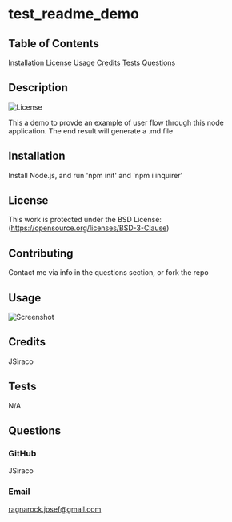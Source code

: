 
# test_readme_demo

## Table of Contents
[Installation](#installation)
[License](#license)
[Usage](#usage)
[Credits](#credits)
[Tests](#tests)
[Questions](#questions)

## Description
![License](https://img.shields.io/badge/License-BSD%203--Clause-blue.svg) 

This a demo to provde an example of user flow through this node application. The end result will generate a .md file

## Installation
Install Node.js, and run 'npm init' and 'npm i inquirer'


## License
This work is protected under the BSD License: (https://opensource.org/licenses/BSD-3-Clause)

## Contributing
Contact me via info in the questions section, or fork the repo

## Usage
![Screenshot](https://via.placeholder.com/800x400)

## Credits
JSiraco

## Tests
N/A

## Questions
### GitHub
JSiraco

### Email
ragnarock.josef@gmail.com

